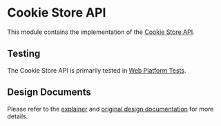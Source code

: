 # Cookie Store API

This module contains the implementation of the
[Cookie Store API](https://wicg.github.io/cookie-store).

## Testing

The Cookie Store API is primarily tested in
[Web Platform Tests](https://source.chromium.org/chromium/chromium/src/+/master:third_party/blink/web_tests/external/wpt/cookie-store/).

## Design Documents

Please refer to the
[explainer](https://github.com/WICG/cookie-store/blob/main/explainer.md) and
[original design documentation](https://docs.google.com/document/d/1ak6JzOMMO5q3dXvu4mHFWR-LLvaDc09XDvdeJZLtZd4/)
for more details.
